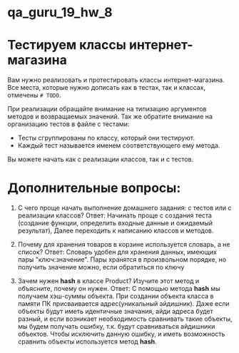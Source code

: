 # qa_guru_19_hw_8

# Тестируем классы интернет-магазина
Вам нужно реализовать и протестировать классы интернет-магазина.
Все места, которые нужно дописать как в тестах, так и классах, отмечены `# TODO`.

При реализации обращайте внимание на типизацию аргументов методов и возвращаемых значений.
Так же обратите внимание на организацию тестов в файле с тестами:
- Тесты сгруппированы по классу, который они тестируют.
- Каждый тест называется именем соответствующего ему метода.

Вы можете начать как с реализации классов, так и с тестов.


# Дополнительные вопросы:
1. С чего проще начать выполнение домашнего задания: с тестов или с реализации классов? 
   Ответ: Начинать проще с создания теста (создание функции, определить входные данные и ожидаемый результат),
         Далее переходить к написанию классов и методов. 

2. Почему для хранения товаров в корзине используется словарь, а не список?
   Ответ: Словарь удобен для хранения данных, имеющих пары "ключ:значение".
          Пары хранятся в произвольном порядке, но получить значение можно, если обратиться по ключу 

3. Зачем нужен __hash__ в классе Product? Изучите этот метод и объясните, почему он нужен.
    Ответ: С помощью метода __hash__ мы получаем хэш-суммы объекта.
          При создании объекта класса в памяти ПК присваивается адрес(уникальный айдишник).
          Даже если объекты будут иметь идентичные значания, айди адреса будет разный, 
          и если возникает необходимость сравнивать такие объекты, мы будем получать ошибку, т.к. будут сравниваться
          айдишники объектов. Чтобы исключить данную ошибку, и иметь возможность сравнить объекты используется метод __hash__.
